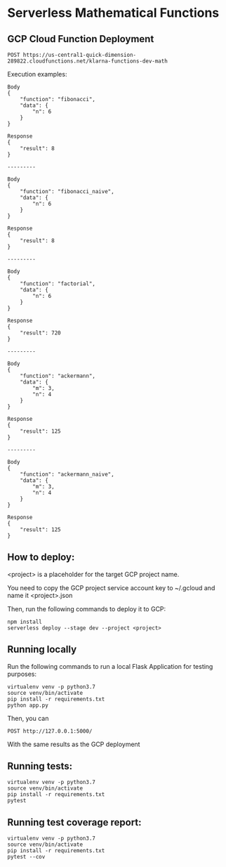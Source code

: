 # Serverless Mathematical Functions

## GCP Cloud Function Deployment

```
POST https://us-central1-quick-dimension-289822.cloudfunctions.net/klarna-functions-dev-math
```

Execution examples:
```
Body
{
    "function": "fibonacci",
    "data": {
        "n": 6
    }
}

Response
{
    "result": 8
}

---------

Body
{
    "function": "fibonacci_naive",
    "data": {
        "n": 6
    }
}

Response
{
    "result": 8
}

---------

Body
{
    "function": "factorial",
    "data": {
        "n": 6
    }
}

Response
{
    "result": 720
}

---------

Body
{
    "function": "ackermann",
    "data": {
        "m": 3,
        "n": 4 
    }
}

Response
{
    "result": 125
}

---------

Body
{
    "function": "ackermann_naive",
    "data": {
        "m": 3,
        "n": 4 
    }
}

Response
{
    "result": 125
}
```

## How to deploy:
\<project\> is a placeholder for the target GCP project name.

You need to copy the GCP project service account key to ~/.gcloud and name it \<project\>.json

Then, run the following commands to deploy it to GCP:
```
npm install
serverless deploy --stage dev --project <project>
```

## Running locally
Run the following commands to run a local Flask Application for testing purposes:
```
virtualenv venv -p python3.7
source venv/bin/activate
pip install -r requirements.txt
python app.py
```

Then, you can
```
POST http://127.0.0.1:5000/
```

With the same results as the GCP deployment

## Running tests:
```
virtualenv venv -p python3.7
source venv/bin/activate
pip install -r requirements.txt
pytest
```

## Running test coverage report:
```
virtualenv venv -p python3.7
source venv/bin/activate
pip install -r requirements.txt
pytest --cov
```